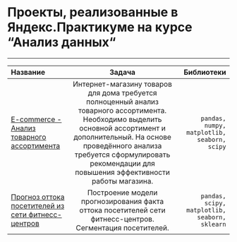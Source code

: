 # Проекты, реализованные в Яндекс.Практикуме на курсе “Анализ данных“

<hr>

| Название        | Задача           | Библиотеки  |
| :-------------- |:----------------:| -----------:|
|<a href="https://github.com/dobrachev/praktikum/blob/main/E-commerce/E-commerce.ipynb" target="blank" rel="noreferrer">E-commerce - Анализ товарного ассортимента</a>|Интернет-магазину товаров для дома требуется полноценный анализ товарного ассортимента. Необходимо выделить основной ассортимент и дополнительный. На основе проведённого анализа требуется сформулировать рекомендации для повышения эффективности работы магазина.|`pandas, numpy, matplotlib, seaborn, scipy`|
|<a href="https://github.com/dobrachev/praktikum/blob/main/ML/%D0%90%D0%BD%D0%B0%D0%BB%D0%B8%D0%B7%20%D0%BE%D1%82%D1%82%D0%BE%D0%BA%D0%B0%20%D0%BA%D0%BB%D0%B8%D0%B5%D0%BD%D1%82%D0%BE%D0%B2%20%D1%84%D0%B8%D1%82%D0%BD%D0%B5%D1%81-%D0%BA%D0%BB%D1%83%D0%B1%D0%B0.ipynb" target="blank" rel="noreferrer">Прогноз оттока посетителей из сети фитнесс-центров</a>|Построение модели прогнозирования факта оттока посетителей сети фитнесс-центров. Сегментация посетителей.|`pandas, scipy, matplotlib, seaborn, sklearn`|
